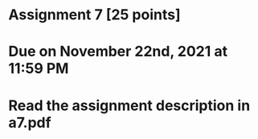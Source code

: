 # Assignment 7 [25 points]

# Due on November 22nd, 2021 at 11:59 PM

# Read the assignment description in a7.pdf
